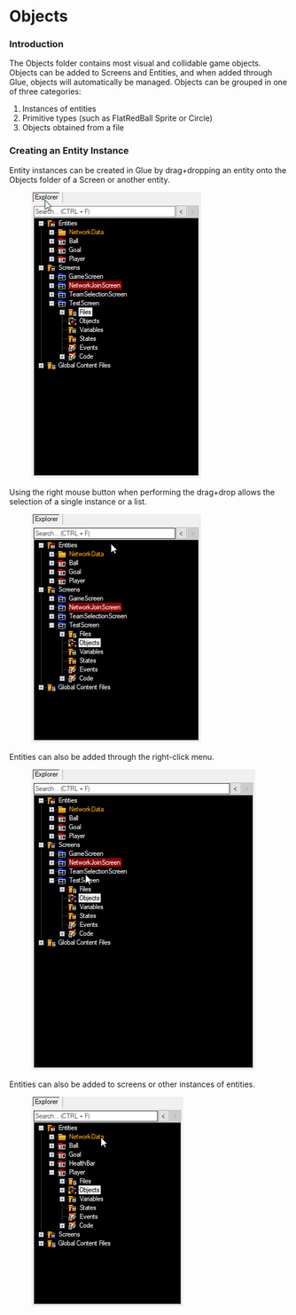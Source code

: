 # Objects

### Introduction

The Objects folder contains most visual and collidable game objects. Objects can be added to Screens and Entities, and when added through Glue, objects will automatically be managed. Objects can be grouped in one of three categories:

1. Instances of entities
2. Primitive types (such as FlatRedBall Sprite or Circle)
3. Objects obtained from a file

### Creating an Entity Instance

Entity instances can be created in Glue by drag+dropping an entity onto the Objects folder of a Screen or another entity.

<figure><img src="../../.gitbook/assets/2016-02-2019-04-05_08-01-24.gif" alt=""><figcaption></figcaption></figure>

Using the right mouse button when performing the drag+drop allows the selection of a single instance or a list.

<figure><img src="../../.gitbook/assets/2016-02-2019-04-05_08-02-37.gif" alt=""><figcaption></figcaption></figure>

Entities can also be added through the right-click menu.

<figure><img src="../../.gitbook/assets/2016-02-2019-04-05_08-03-55.gif" alt=""><figcaption></figcaption></figure>

Entities can also be added to screens or other instances of entities.

<figure><img src="../../.gitbook/assets/2016-02-2019-04-05_08-06-15.gif" alt=""><figcaption></figcaption></figure>
